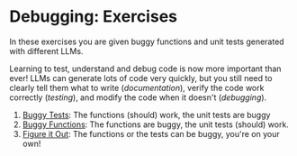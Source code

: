 # Debugging: Exercises

In these exercises you are given buggy functions and unit tests generated with different LLMs.

Learning to test, understand and debug code is now more important than ever! LLMs can generate lots of code very quickly, but you still need to clearly tell them what to write (_documentation_), verify the code work correctly (_testing_), and modify the code when it doesn't (_debugging_).

1. [Buggy Tests](./1_buggy_tests/): The functions (should) work, the unit tests are buggy
1. [Buggy Functions](./2_buggy_functions/): The functions are buggy, the unit tests (should) work.
1. [Figure it Out](./3_figure_it_out/): The functions or the tests can be buggy, you're on your own!
